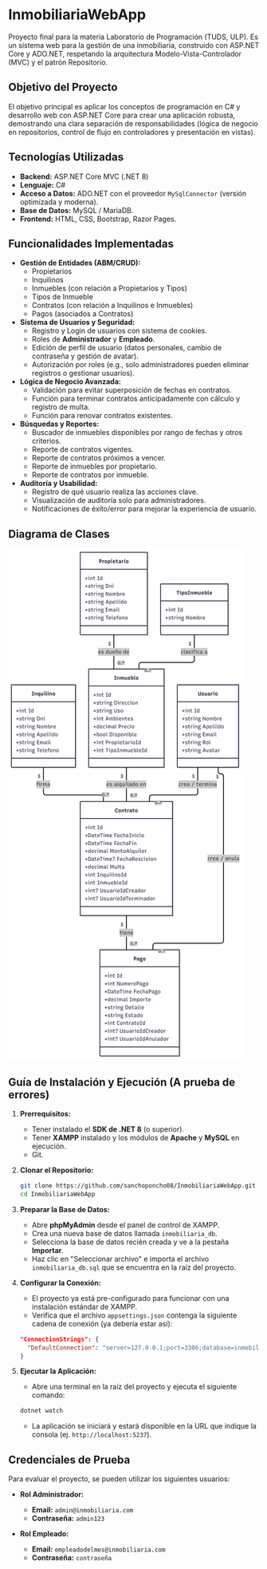 # InmobiliariaWebApp

Proyecto final para la materia Laboratorio de Programación (TUDS, ULP). Es un sistema web para la gestión de una inmobiliaria, construido con ASP.NET Core y ADO.NET, respetando la arquitectura Modelo-Vista-Controlador (MVC) y el patrón Repositorio.

## Objetivo del Proyecto

El objetivo principal es aplicar los conceptos de programación en C# y desarrollo web con ASP.NET Core para crear una aplicación robusta, demostrando una clara separación de responsabilidades (lógica de negocio en repositorios, control de flujo en controladores y presentación en vistas).

## Tecnologías Utilizadas

- **Backend:** ASP.NET Core MVC (.NET 8)
- **Lenguaje:** C#
- **Acceso a Datos:** ADO.NET con el proveedor `MySqlConnector` (versión optimizada y moderna).
- **Base de Datos:** MySQL / MariaDB.
- **Frontend:** HTML, CSS, Bootstrap, Razor Pages.

## Funcionalidades Implementadas

- **Gestión de Entidades (ABM/CRUD):**
  - Propietarios
  - Inquilinos
  - Inmuebles (con relación a Propietarios y Tipos)
  - Tipos de Inmueble
  - Contratos (con relación a Inquilinos e Inmuebles)
  - Pagos (asociados a Contratos)
- **Sistema de Usuarios y Seguridad:**
  - Registro y Login de usuarios con sistema de cookies.
  - Roles de **Administrador** y **Empleado**.
  - Edición de perfil de usuario (datos personales, cambio de contraseña y gestión de avatar).
  - Autorización por roles (e.g., solo administradores pueden eliminar registros o gestionar usuarios).
- **Lógica de Negocio Avanzada:**
  - Validación para evitar superposición de fechas en contratos.
  - Función para terminar contratos anticipadamente con cálculo y registro de multa.
  - Función para renovar contratos existentes.
- **Búsquedas y Reportes:**
  - Buscador de inmuebles disponibles por rango de fechas y otros criterios.
  - Reporte de contratos vigentes.
  - Reporte de contratos próximos a vencer.
  - Reporte de inmuebles por propietario.
  - Reporte de contratos por inmueble.
- **Auditoría y Usabilidad:**
  - Registro de qué usuario realiza las acciones clave.
  - Visualización de auditoría solo para administradores.
  - Notificaciones de éxito/error para mejorar la experiencia de usuario.

## Diagrama de Clases

![Diagrama de Clases del Proyecto](diagrama_clases.png)

## Guía de Instalación y Ejecución (A prueba de errores)

1.  **Prerrequisitos:**
    - Tener instalado el **SDK de .NET 8** (o superior).
    - Tener **XAMPP** instalado y los módulos de **Apache** y **MySQL** en ejecución.
    - Git.

2.  **Clonar el Repositorio:**
    ```sh
    git clone https://github.com/sanchoponcho08/InmobiliariaWebApp.git
    cd InmobiliariaWebApp
    ```

3.  **Preparar la Base de Datos:**
    - Abre **phpMyAdmin** desde el panel de control de XAMPP.
    - Crea una nueva base de datos llamada `inmobiliaria_db`.
    - Selecciona la base de datos recién creada y ve a la pestaña **Importar**.
    - Haz clic en "Seleccionar archivo" e importa el archivo `inmobiliaria_db.sql` que se encuentra en la raíz del proyecto.

4.  **Configurar la Conexión:**
    - El proyecto ya está pre-configurado para funcionar con una instalación estándar de XAMPP.
    - Verifica que el archivo `appsettings.json` contenga la siguiente cadena de conexión (ya debería estar así):
    ```json
    "ConnectionStrings": {
      "DefaultConnection": "server=127.0.0.1;port=3306;database=inmobiliaria_db;user=root;password=;SslMode=None;"
    }
    ```

5.  **Ejecutar la Aplicación:**
    - Abre una terminal en la raíz del proyecto y ejecuta el siguiente comando:
    ```sh
    dotnet watch
    ```
    - La aplicación se iniciará y estará disponible en la URL que indique la consola (ej. `http://localhost:5237`).

## Credenciales de Prueba

Para evaluar el proyecto, se pueden utilizar los siguientes usuarios:

- **Rol Administrador:**
  - **Email:** `admin@inmobiliaria.com`
  - **Contraseña:** `admin123`

- **Rol Empleado:**
  - **Email:** `empleadodelmes@inmobiliaria.com`
  - **Contraseña:** `contraseña`
